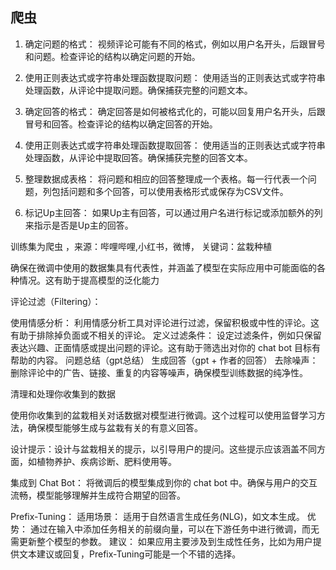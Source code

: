 ## 爬虫
  1. 确定问题的格式： 视频评论可能有不同的格式，例如以用户名开头，后跟冒号和问题。检查评论的结构以确定问题的开始。

  2. 使用正则表达式或字符串处理函数提取问题： 使用适当的正则表达式或字符串处理函数，从评论中提取问题。确保捕获完整的问题文本。

  3. 确定回答的格式： 确定回答是如何被格式化的，可能以回复用户名开头，后跟冒号和回答。检查评论的结构以确定回答的开始。

  4. 使用正则表达式或字符串处理函数提取回答： 使用适当的正则表达式或字符串处理函数，从评论中提取回答。确保捕获完整的回答文本。

  5. 整理数据成表格： 将问题和相应的回答整理成一个表格。每一行代表一个问题，列包括问题和多个回答，可以使用表格形式或保存为CSV文件。

  6. 标记Up主回答： 如果Up主有回答，可以通过用户名进行标记或添加额外的列来指示是否是Up主的回答。




  训练集为爬虫 ，来源：哔哩哔哩,小红书，微博，
  关键词：盆栽种植

  确保在微调中使用的数据集具有代表性，并涵盖了模型在实际应用中可能面临的各种情况。这有助于提高模型的泛化能力

  评论过滤（Filtering）：
  
  使用情感分析： 利用情感分析工具对评论进行过滤，保留积极或中性的评论。这有助于排除掉负面或不相关的评论。
  定义过滤条件： 设定过滤条件，例如只保留表达兴趣、正面情感或提出问题的评论。这有助于筛选出对你的 chat bot 目标有帮助的内容。
  问题总结（gpt总结）  生成回答（gpt + 作者的回答）
  去除噪声： 删除评论中的广告、链接、重复的内容等噪声，确保模型训练数据的纯净性。

  清理和处理你收集到的数据
  
  使用你收集到的盆栽相关对话数据对模型进行微调。这个过程可以使用监督学习方法，确保模型能够生成与盆栽有关的有意义回答。
  
  设计提示：设计与盆栽相关的提示，以引导用户的提问。这些提示应该涵盖不同方面，如植物养护、疾病诊断、肥料使用等。
  
  集成到 Chat Bot：
  将微调后的模型集成到你的 chat bot 中。确保与用户的交互流畅，模型能够理解并生成符合期望的回答。


  Prefix-Tuning：
      适用场景： 适用于自然语言生成任务(NLG)，如文本生成。
      优势： 通过在输入中添加任务相关的前缀向量，可以在下游任务中进行微调，而无需更新整个模型的参数。
      建议： 如果应用主要涉及到生成性任务，比如为用户提供文本建议或回复，Prefix-Tuning可能是一个不错的选择。
  

